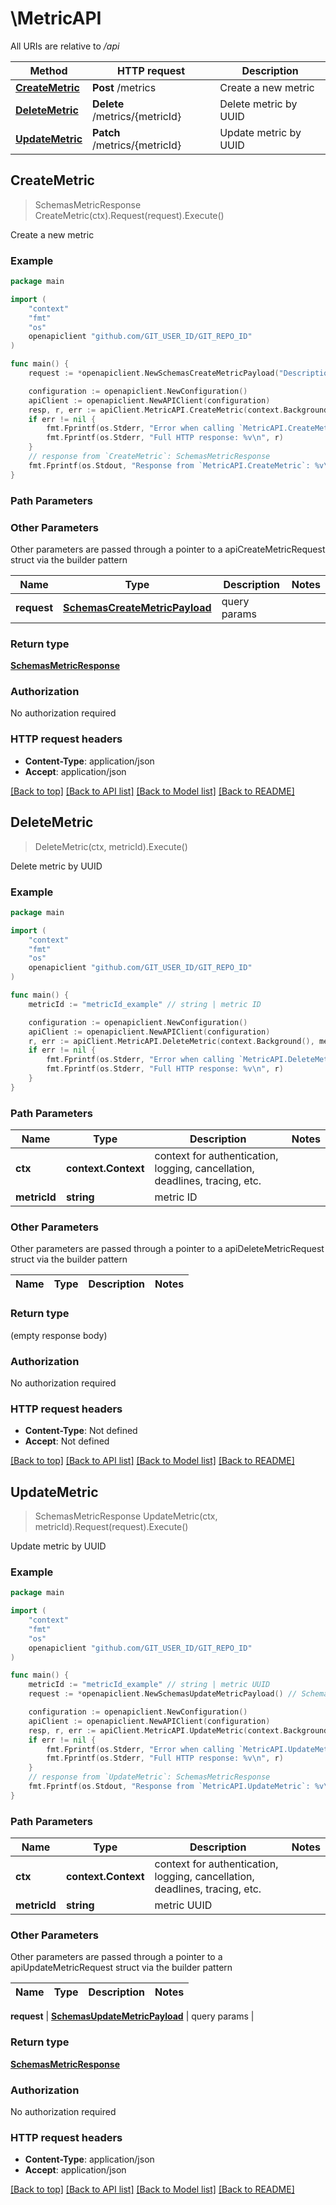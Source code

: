 # \MetricAPI

All URIs are relative to */api*

Method | HTTP request | Description
------------- | ------------- | -------------
[**CreateMetric**](MetricAPI.md#CreateMetric) | **Post** /metrics | Create a new metric
[**DeleteMetric**](MetricAPI.md#DeleteMetric) | **Delete** /metrics/{metricId} | Delete metric by UUID
[**UpdateMetric**](MetricAPI.md#UpdateMetric) | **Patch** /metrics/{metricId} | Update metric by UUID



## CreateMetric

> SchemasMetricResponse CreateMetric(ctx).Request(request).Execute()

Create a new metric

### Example

```go
package main

import (
	"context"
	"fmt"
	"os"
	openapiclient "github.com/GIT_USER_ID/GIT_REPO_ID"
)

func main() {
	request := *openapiclient.NewSchemasCreateMetricPayload("Description_example", "DoneDate_example", int32(123), false, "WayUuid_example") // SchemasCreateMetricPayload | query params

	configuration := openapiclient.NewConfiguration()
	apiClient := openapiclient.NewAPIClient(configuration)
	resp, r, err := apiClient.MetricAPI.CreateMetric(context.Background()).Request(request).Execute()
	if err != nil {
		fmt.Fprintf(os.Stderr, "Error when calling `MetricAPI.CreateMetric``: %v\n", err)
		fmt.Fprintf(os.Stderr, "Full HTTP response: %v\n", r)
	}
	// response from `CreateMetric`: SchemasMetricResponse
	fmt.Fprintf(os.Stdout, "Response from `MetricAPI.CreateMetric`: %v\n", resp)
}
```

### Path Parameters



### Other Parameters

Other parameters are passed through a pointer to a apiCreateMetricRequest struct via the builder pattern


Name | Type | Description  | Notes
------------- | ------------- | ------------- | -------------
 **request** | [**SchemasCreateMetricPayload**](SchemasCreateMetricPayload.md) | query params | 

### Return type

[**SchemasMetricResponse**](SchemasMetricResponse.md)

### Authorization

No authorization required

### HTTP request headers

- **Content-Type**: application/json
- **Accept**: application/json

[[Back to top]](#) [[Back to API list]](../README.md#documentation-for-api-endpoints)
[[Back to Model list]](../README.md#documentation-for-models)
[[Back to README]](../README.md)


## DeleteMetric

> DeleteMetric(ctx, metricId).Execute()

Delete metric by UUID

### Example

```go
package main

import (
	"context"
	"fmt"
	"os"
	openapiclient "github.com/GIT_USER_ID/GIT_REPO_ID"
)

func main() {
	metricId := "metricId_example" // string | metric ID

	configuration := openapiclient.NewConfiguration()
	apiClient := openapiclient.NewAPIClient(configuration)
	r, err := apiClient.MetricAPI.DeleteMetric(context.Background(), metricId).Execute()
	if err != nil {
		fmt.Fprintf(os.Stderr, "Error when calling `MetricAPI.DeleteMetric``: %v\n", err)
		fmt.Fprintf(os.Stderr, "Full HTTP response: %v\n", r)
	}
}
```

### Path Parameters


Name | Type | Description  | Notes
------------- | ------------- | ------------- | -------------
**ctx** | **context.Context** | context for authentication, logging, cancellation, deadlines, tracing, etc.
**metricId** | **string** | metric ID | 

### Other Parameters

Other parameters are passed through a pointer to a apiDeleteMetricRequest struct via the builder pattern


Name | Type | Description  | Notes
------------- | ------------- | ------------- | -------------


### Return type

 (empty response body)

### Authorization

No authorization required

### HTTP request headers

- **Content-Type**: Not defined
- **Accept**: Not defined

[[Back to top]](#) [[Back to API list]](../README.md#documentation-for-api-endpoints)
[[Back to Model list]](../README.md#documentation-for-models)
[[Back to README]](../README.md)


## UpdateMetric

> SchemasMetricResponse UpdateMetric(ctx, metricId).Request(request).Execute()

Update metric by UUID

### Example

```go
package main

import (
	"context"
	"fmt"
	"os"
	openapiclient "github.com/GIT_USER_ID/GIT_REPO_ID"
)

func main() {
	metricId := "metricId_example" // string | metric UUID
	request := *openapiclient.NewSchemasUpdateMetricPayload() // SchemasUpdateMetricPayload | query params

	configuration := openapiclient.NewConfiguration()
	apiClient := openapiclient.NewAPIClient(configuration)
	resp, r, err := apiClient.MetricAPI.UpdateMetric(context.Background(), metricId).Request(request).Execute()
	if err != nil {
		fmt.Fprintf(os.Stderr, "Error when calling `MetricAPI.UpdateMetric``: %v\n", err)
		fmt.Fprintf(os.Stderr, "Full HTTP response: %v\n", r)
	}
	// response from `UpdateMetric`: SchemasMetricResponse
	fmt.Fprintf(os.Stdout, "Response from `MetricAPI.UpdateMetric`: %v\n", resp)
}
```

### Path Parameters


Name | Type | Description  | Notes
------------- | ------------- | ------------- | -------------
**ctx** | **context.Context** | context for authentication, logging, cancellation, deadlines, tracing, etc.
**metricId** | **string** | metric UUID | 

### Other Parameters

Other parameters are passed through a pointer to a apiUpdateMetricRequest struct via the builder pattern


Name | Type | Description  | Notes
------------- | ------------- | ------------- | -------------

 **request** | [**SchemasUpdateMetricPayload**](SchemasUpdateMetricPayload.md) | query params | 

### Return type

[**SchemasMetricResponse**](SchemasMetricResponse.md)

### Authorization

No authorization required

### HTTP request headers

- **Content-Type**: application/json
- **Accept**: application/json

[[Back to top]](#) [[Back to API list]](../README.md#documentation-for-api-endpoints)
[[Back to Model list]](../README.md#documentation-for-models)
[[Back to README]](../README.md)

